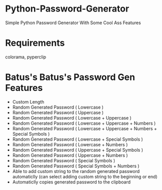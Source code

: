 # Python-Password-Generator
Simple Python Password Generator With Some Cool Ass Features

# Requirements
colorama, 
pyperclip

# Batus's Batus's Password Gen Features
- Custom Length
- Random Generated Password ( Lowercase )
- Random Generated Password ( Uppercase )
- Random Generated Password ( Lowercase + Uppercase )
- Random Generated Password ( Lowercase + Uppercase + Numbers )
- Random Generated Password ( Lowercase + Uppercase + Numbers + Special Symbols )
- Random Generated Password ( Lowercase + Special Symbols )
- Random Generated Password ( Lowercase + Numbers )
- Random Generated Password ( Uppercase + Special Symbols )
- Random Generated Password ( Uppercase + Numbers )
- Random Generated Password ( Special Symbols )
- Random Generated Password ( Special Symbols + Numbers )
- Able to add custom string to the random generated password automaticlly (can select adding custom string to the beginning or end)
- Automaticlly copies generated password to the clipboard
